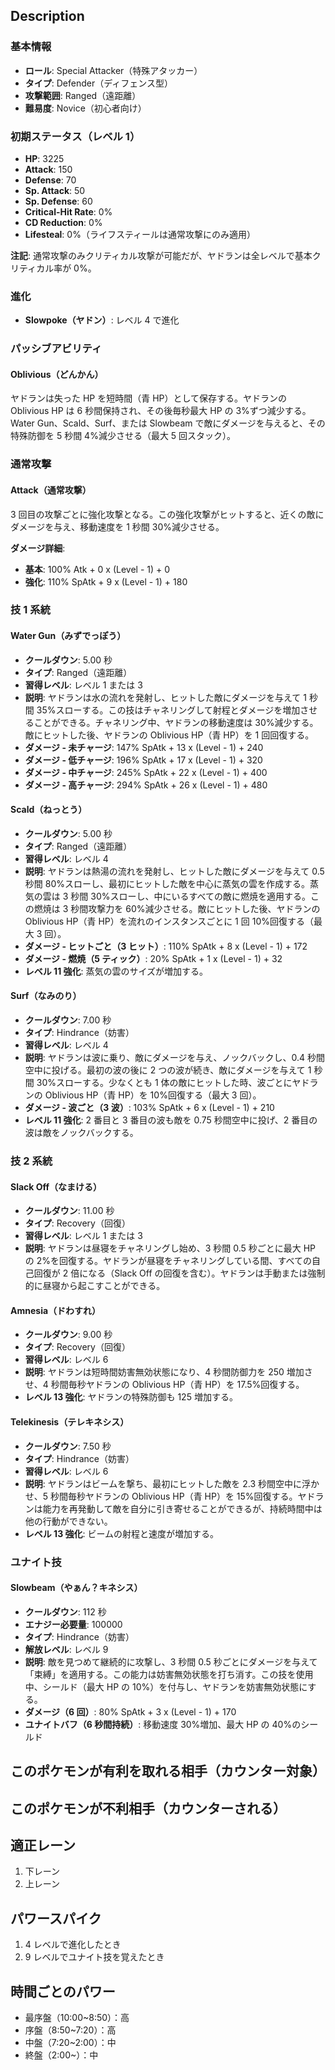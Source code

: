 ## Description

### 基本情報

- **ロール**: Special Attacker（特殊アタッカー）
- **タイプ**: Defender（ディフェンス型）
- **攻撃範囲**: Ranged（遠距離）
- **難易度**: Novice（初心者向け）

### 初期ステータス（レベル 1）

- **HP**: 3225
- **Attack**: 150
- **Defense**: 70
- **Sp. Attack**: 50
- **Sp. Defense**: 60
- **Critical-Hit Rate**: 0%
- **CD Reduction**: 0%
- **Lifesteal**: 0%（ライフスティールは通常攻撃にのみ適用）

**注記**: 通常攻撃のみクリティカル攻撃が可能だが、ヤドランは全レベルで基本クリティカル率が 0%。

### 進化

- **Slowpoke（ヤドン）**: レベル 4 で進化

### パッシブアビリティ

#### Oblivious（どんかん）

ヤドランは失った HP を短時間（青 HP）として保存する。ヤドランの Oblivious HP は 6 秒間保持され、その後毎秒最大 HP の 3%ずつ減少する。Water Gun、Scald、Surf、または Slowbeam で敵にダメージを与えると、その特殊防御を 5 秒間 4%減少させる（最大 5 回スタック）。

### 通常攻撃

#### Attack（通常攻撃）

3 回目の攻撃ごとに強化攻撃となる。この強化攻撃がヒットすると、近くの敵にダメージを与え、移動速度を 1 秒間 30%減少させる。

**ダメージ詳細**:

- **基本**: 100% Atk + 0 x (Level - 1) + 0
- **強化**: 110% SpAtk + 9 x (Level - 1) + 180

### 技 1 系統

#### Water Gun（みずでっぽう）

- **クールダウン**: 5.00 秒
- **タイプ**: Ranged（遠距離）
- **習得レベル**: レベル 1 または 3
- **説明**: ヤドランは水の流れを発射し、ヒットした敵にダメージを与えて 1 秒間 35%スローする。この技はチャネリングして射程とダメージを増加させることができる。チャネリング中、ヤドランの移動速度は 30%減少する。敵にヒットした後、ヤドランの Oblivious HP（青 HP）を 1 回回復する。
- **ダメージ - 未チャージ**: 147% SpAtk + 13 x (Level - 1) + 240
- **ダメージ - 低チャージ**: 196% SpAtk + 17 x (Level - 1) + 320
- **ダメージ - 中チャージ**: 245% SpAtk + 22 x (Level - 1) + 400
- **ダメージ - 高チャージ**: 294% SpAtk + 26 x (Level - 1) + 480

#### Scald（ねっとう）

- **クールダウン**: 5.00 秒
- **タイプ**: Ranged（遠距離）
- **習得レベル**: レベル 4
- **説明**: ヤドランは熱湯の流れを発射し、ヒットした敵にダメージを与えて 0.5 秒間 80%スローし、最初にヒットした敵を中心に蒸気の雲を作成する。蒸気の雲は 3 秒間 30%スローし、中にいるすべての敵に燃焼を適用する。この燃焼は 3 秒間攻撃力を 60%減少させる。敵にヒットした後、ヤドランの Oblivious HP（青 HP）を流れのインスタンスごとに 1 回 10%回復する（最大 3 回）。
- **ダメージ - ヒットごと（3 ヒット）**: 110% SpAtk + 8 x (Level - 1) + 172
- **ダメージ - 燃焼（5 ティック）**: 20% SpAtk + 1 x (Level - 1) + 32
- **レベル 11 強化**: 蒸気の雲のサイズが増加する。

#### Surf（なみのり）

- **クールダウン**: 7.00 秒
- **タイプ**: Hindrance（妨害）
- **習得レベル**: レベル 4
- **説明**: ヤドランは波に乗り、敵にダメージを与え、ノックバックし、0.4 秒間空中に投げる。最初の波の後に 2 つの波が続き、敵にダメージを与えて 1 秒間 30%スローする。少なくとも 1 体の敵にヒットした時、波ごとにヤドランの Oblivious HP（青 HP）を 10%回復する（最大 3 回）。
- **ダメージ - 波ごと（3 波）**: 103% SpAtk + 6 x (Level - 1) + 210
- **レベル 11 強化**: 2 番目と 3 番目の波も敵を 0.75 秒間空中に投げ、2 番目の波は敵をノックバックする。

### 技 2 系統

#### Slack Off（なまける）

- **クールダウン**: 11.00 秒
- **タイプ**: Recovery（回復）
- **習得レベル**: レベル 1 または 3
- **説明**: ヤドランは昼寝をチャネリングし始め、3 秒間 0.5 秒ごとに最大 HP の 2%を回復する。ヤドランが昼寝をチャネリングしている間、すべての自己回復が 2 倍になる（Slack Off の回復を含む）。ヤドランは手動または強制的に昼寝から起こすことができる。

#### Amnesia（ドわすれ）

- **クールダウン**: 9.00 秒
- **タイプ**: Recovery（回復）
- **習得レベル**: レベル 6
- **説明**: ヤドランは短時間妨害無効状態になり、4 秒間防御力を 250 増加させ、4 秒間毎秒ヤドランの Oblivious HP（青 HP）を 17.5%回復する。
- **レベル 13 強化**: ヤドランの特殊防御も 125 増加する。

#### Telekinesis（テレキネシス）

- **クールダウン**: 7.50 秒
- **タイプ**: Hindrance（妨害）
- **習得レベル**: レベル 6
- **説明**: ヤドランはビームを撃ち、最初にヒットした敵を 2.3 秒間空中に浮かせ、5 秒間毎秒ヤドランの Oblivious HP（青 HP）を 15%回復する。ヤドランは能力を再発動して敵を自分に引き寄せることができるが、持続時間中は他の行動ができない。
- **レベル 13 強化**: ビームの射程と速度が増加する。

### ユナイト技

#### Slowbeam（やぁん？キネシス）

- **クールダウン**: 112 秒
- **エナジー必要量**: 100000
- **タイプ**: Hindrance（妨害）
- **解放レベル**: レベル 9
- **説明**: 敵を見つめて継続的に攻撃し、3 秒間 0.5 秒ごとにダメージを与えて「束縛」を適用する。この能力は妨害無効状態を打ち消す。この技を使用中、シールド（最大 HP の 10%）を付与し、ヤドランを妨害無効状態にする。
- **ダメージ（6 回）**: 80% SpAtk + 3 x (Level - 1) + 170
- **ユナイトバフ（6 秒間持続）**: 移動速度 30%増加、最大 HP の 40%のシールド

## このポケモンが有利を取れる相手（カウンター対象）

## このポケモンが不利相手（カウンターされる）

## 適正レーン

1. 下レーン
2. 上レーン

## パワースパイク

1. 4 レベルで進化したとき
2. 9 レベルでユナイト技を覚えたとき

## 時間ごとのパワー

- 最序盤（10:00~8:50）：高
- 序盤（8:50~7:20）：高
- 中盤（7:20~2:00）：中
- 終盤（2:00~）：中

